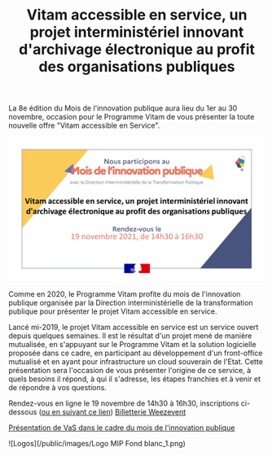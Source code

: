 ﻿---
layout: post
title: Vitam accessible en service, un projet interministériel innovant d'archivage électronique au profit des organisations publiques
---

La 8e édition du Mois de l'innovation publique aura lieu du 1er au 30 novembre, occasion pour le Programme Vitam de vous présenter la toute nouvelle offre "Vitam accessible en Service".

![Logos](/public/images/MIP2021_VaS.jpg)

Comme en 2020, le Programme Vitam profite du mois de l'innovation publique organisée par la Direction interministérielle de la transformation publique pour présenter le projet Vitam accessible en service.

Lancé mi-2019, le projet Vitam accessible en service est un service ouvert depuis quelques semaines. Il est le résultat d'un projet mené de manière mutualisée, en s'appuyant sur le Programme Vitam et la solution logicielle proposée dans ce cadre, en participant au développement d'un front-office mutualisé et en ayant pour infrastructure un cloud souverain de l'Etat. 
Cette présentation sera l'occasion de vous présenter l'origine de ce service, à quels besoins il répond, à qui il s'adresse, les étapes franchies et à venir et de répondre à vos questions.

Rendez-vous en ligne le 19 novembre de 14h30 à 16h30, inscriptions ci-dessous ([ou en suivant ce lien](https://www.weezevent.com/vitam-innovation-publique))
<a title="Logiciel billetterie en ligne"
   href="https://weezevent.com/?c=sys_widget"
   class="weezevent-widget-integration"
   data-src="https://widget.weezevent.com/ticket/E765265/?code=59400&locale=fr-FR&width_auto=1&color_primary=00AEEF"
   data-width="650"
   data-height="600"
   data-id="765265"
   data-resize="1"
   data-width_auto="1"
   data-noscroll="0"
   data-use-container="yes"
   data-type="neo"
   data-nopb="1"
   target="_blank">Billetterie Weezevent</a>
<script type="text/javascript" src="https://widget.weezevent.com/weez.js"></script>

[Présentation de VaS dans le cadre du mois de l'innovation publique](/ressources/efCourant/20211119_MoisIP_VaSpresentation3.pdf)

![Logos](/public/images/Logo MIP Fond blanc_1.png)


